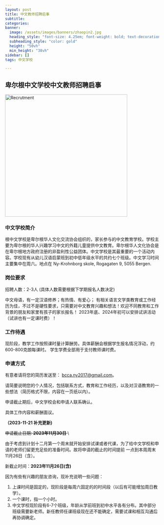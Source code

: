 ```yaml
---
layout: post
title: 中文教师招聘启事
subtitle: 
categories:
banner:
  image: /assets/images/banners/zhaopin2.jpg
  heading_style: "font-size: 4.25em; font-weight: bold; text-decoration: underline"
  subheading_style: "color: gold"
  height: "50vh"
  min_height: "38vh"
sidebar: []
tags: 中文学校

---
```

 
## 卑尔根中文学校中文教师招聘启事 
<img src="../../../assets/images/zhaopin/zhaopin.png" alt="Recrutment" width="400">

### 中文学校简介 
根中文学校是卑尔根华人文化交流协会组织的，家长参与的中文教育学校。学校主要为卑尔根的华人兴趣学习中文的外籍儿童提供中文教育。卑尔根华人文化协会是在卑尔根地方政府注册的非盈利性公益团体。中文学校是其最重要的一个活动内容。学校现有从幼儿汉语启蒙班到初中低年级水平的共约七个班级。中文学习时间主要集中在周六。地点在 Ny-Krohnborg skole, Rogagaten 9, 5055 Bergen. 

### 岗位要求

招聘人数：2-3人 (具体人数需要根据下学期报名人数决定)

中文母语，有一定汉语修养；有热情、有爱心； 
有相关语言文学类教育或工作经历为佳，不过不是硬性要求，只需要对中文教育兴趣和想法！欢迎不同教育和工作背景的朋友和家里有孩子的家长报名！ 
2023年底、2024年初可以安排试讲活动（试讲也有一定课时费）！  

### 工作待遇 
现阶段，教学工作按照课时量计算酬劳。具体薪酬会根据学生报名情况浮动，约600-800克朗每课时。 学生学费全部用于支付教师课时费。

### 申请方式
有意者请将您的简历发送至： bcca.ny2017@gmail.com。

请简要说明您的个人情况，包括联系方式，教育和工作经历，以及对汉语教育的一些想法（简历格式不限，内容在一页纸以内）。

申请截止期后，中文学校会和申请人联系确认。

具体工作内容和薪酬面议。

**（2023-11-21 补充更新)**

<strike>申请截止日期: **2023年11月30日** </strike> \

由于考虑到计划十二月第一个周末就开始安排试课或者代课，为了给中文学校和申请的老师们留更充足些的准备时间。故将申请的截止的时间提前
一点到本周周末11月26日（含）。

新截止时间：**2023年11月26日(含)**


因为有些有兴趣的朋友咨询，现补充说明一些问题：
1. 上课时间是固定的，现阶段是每周六固定的的时间段（以后有可能增加周日教学）。
2. 一个课时，指一个小时。
3. 中文学校现阶段有6-7个班级，年龄从学前班到初中水平各有分布。其中部分班级需要新老师。新任教师任课班级现在还不能确定，需要试课和相互沟通后再协调确定。





